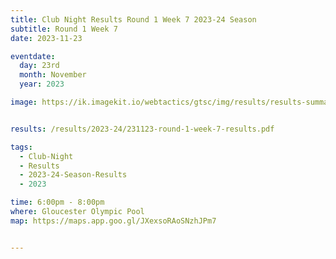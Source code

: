 ```yaml
---
title: Club Night Results Round 1 Week 7 2023-24 Season
subtitle: Round 1 Week 7
date: 2023-11-23

eventdate:
  day: 23rd
  month: November
  year: 2023

image: https://ik.imagekit.io/webtactics/gtsc/img/results/results-summary-7.jpg


results: /results/2023-24/231123-round-1-week-7-results.pdf

tags:
  - Club-Night
  - Results
  - 2023-24-Season-Results
  - 2023

time: 6:00pm - 8:00pm
where: Gloucester Olympic Pool
map: https://maps.app.goo.gl/JXexsoRAoSNzhJPm7


---
```





